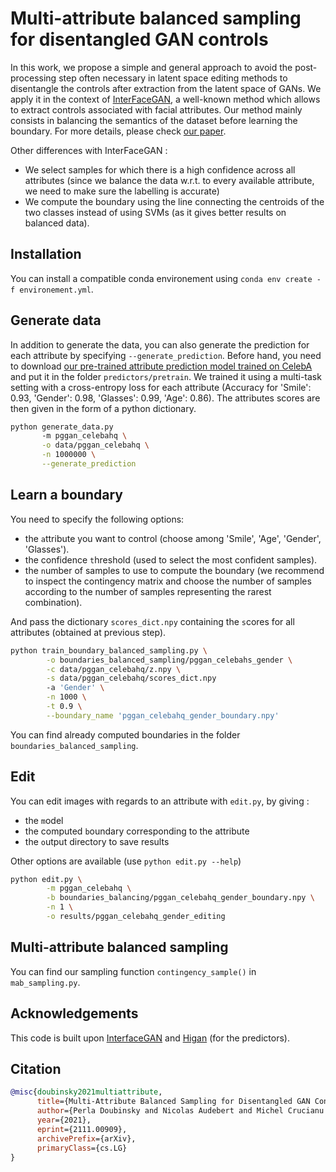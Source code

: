 # Multi-attribute balanced sampling for disentangled GAN controls

In this work, we propose a simple and general approach to avoid the post-processing step often necessary in latent space editing methods to disentangle the controls after extraction from the latent space of GANs. We apply it in the context of [InterFaceGAN](https://github.com/genforce/interfacegan), a well-known method which allows to extract controls associated with facial attributes. Our method mainly consists in balancing the semantics of the dataset before learning the boundary. For more details, please check [our paper](https://arxiv.org/abs/2111.00909).

Other differences with InterFaceGAN :
* We select samples for which there is a high confidence across all attributes (since we balance the data w.r.t. to every available attribute, we need to make sure the labelling is accurate)
* We compute the boundary using the line connecting the centroids of the two classes instead of using SVMs (as it gives better results on balanced data).

## Installation 

You can install a compatible conda environement using ```conda env create -f environement.yml```.

## Generate data

In addition to generate the data, you can also generate the prediction for each attribute by specifying ``--generate_prediction``. Before hand, you need to download [our pre-trained attribute prediction model trained on CelebA](https://drive.google.com/file/d/12ZpxZIuoTZYIMkhZQFKrDo6waEG8ejNq/view?usp=sharing) and put it in the folder ``predictors/pretrain``. We trained it using a multi-task setting with a cross-entropy loss for each attribute (Accuracy for 'Smile': 0.93, 'Gender': 0.98, 'Glasses': 0.99, 'Age': 0.86). The attributes scores are then given in the form of a python dictionary.

```bash
python generate_data.py 
       -m pggan_celebahq \
       -o data/pggan_celebahq \
       -n 1000000 \
       --generate_prediction
```

## Learn a boundary

You need to specify the following options:
- the `a`ttribute you want to control (choose among 'Smile', 'Age', 'Gender', 'Glasses').
- the confidence `t`hreshold (used to select the most confident samples).
- the `n`umber of samples to use to compute the boundary (we recommend to inspect the contingency matrix and choose the number of samples according to the number of samples representing the rarest combination).


And pass the dictionary ``scores_dict.npy`` containing the `s`cores for all attributes (obtained at previous step).

```bash
python train_boundary_balanced_sampling.py \
        -o boundaries_balanced_sampling/pggan_celebahs_gender \
        -c data/pggan_celebahq/z.npy \
        -s data/pggan_celebahq/scores_dict.npy 
        -a 'Gender' \
        -n 1000 \
        -t 0.9 \
        --boundary_name 'pggan_celebahq_gender_boundary.npy'
```

You can find already computed boundaries in the folder ``boundaries_balanced_sampling``.

## Edit

You can edit images with regards to an attribute with `edit.py`, by giving 
:
- the `m`odel
- the computed `b`oundary corresponding to the attribute
- the `o`utput directory to save results

Other options are available (use ``python edit.py --help``)
```bash
python edit.py \
        -m pggan_celebahq \
        -b boundaries_balancing/pggan_celebahq_gender_boundary.npy \
        -n 1 \
        -o results/pggan_celebahq_gender_editing
```

## Multi-attribute balanced sampling

You can find our sampling function `contingency_sample()` in `mab_sampling.py`.

## Acknowledgements

This code is built upon [InterfaceGAN](https://github.com/genforce/interfacegan) and [Higan](https://github.com/genforce/higan) (for the predictors).


## Citation

```bibtex
@misc{doubinsky2021multiattribute,
      title={Multi-Attribute Balanced Sampling for Disentangled GAN Controls}, 
      author={Perla Doubinsky and Nicolas Audebert and Michel Crucianu and Herv{\'e} {Le Borgne}},
      year={2021},
      eprint={2111.00909},
      archivePrefix={arXiv},
      primaryClass={cs.LG}
}
```
